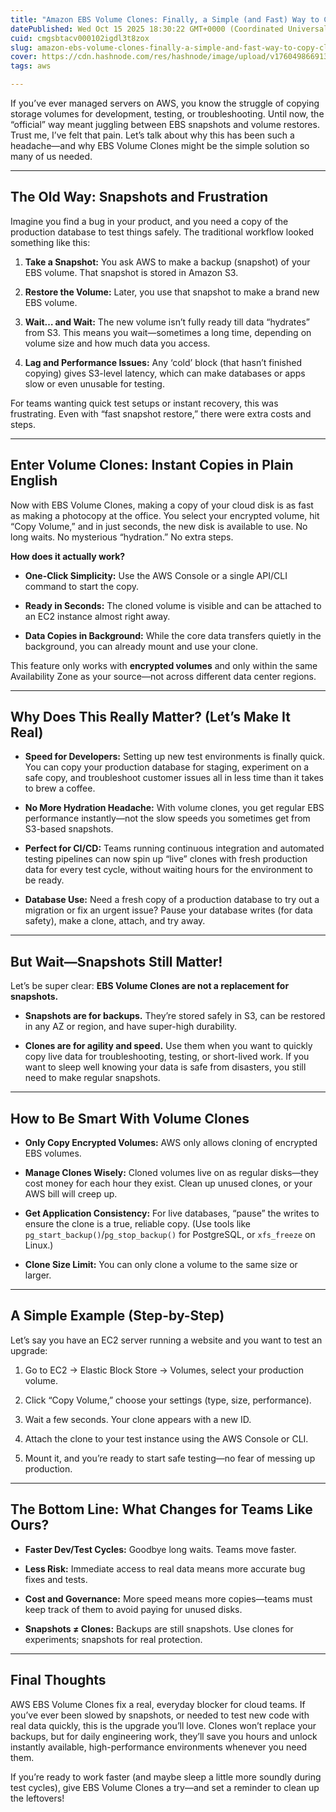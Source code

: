 ```yaml
---
title: "Amazon EBS Volume Clones: Finally, a Simple (and Fast) Way to Copy Cloud Disks"
datePublished: Wed Oct 15 2025 18:30:22 GMT+0000 (Coordinated Universal Time)
cuid: cmgsbtacv000102igdl3t8zox
slug: amazon-ebs-volume-clones-finally-a-simple-and-fast-way-to-copy-cloud-disks
cover: https://cdn.hashnode.com/res/hashnode/image/upload/v1760498669133/aeefaff7-1128-4201-8c62-2415fe2ba47c.jpeg
tags: aws

---
```


If you’ve ever managed servers on AWS, you know the struggle of copying storage volumes for development, testing, or troubleshooting. Until now, the “official” way meant juggling between EBS snapshots and volume restores. Trust me, I’ve felt that pain. Let’s talk about why this has been such a headache—and why EBS Volume Clones might be the simple solution so many of us needed.

---

## The Old Way: Snapshots and Frustration

Imagine you find a bug in your product, and you need a copy of the production database to test things safely. The traditional workflow looked something like this:

1. **Take a Snapshot:** You ask AWS to make a backup (snapshot) of your EBS volume. That snapshot is stored in Amazon S3.
    
2. **Restore the Volume:** Later, you use that snapshot to make a brand new EBS volume.
    
3. **Wait… and Wait:** The new volume isn’t fully ready till data “hydrates” from S3. This means you wait—sometimes a long time, depending on volume size and how much data you access.
    
4. **Lag and Performance Issues:** Any ‘cold’ block (that hasn’t finished copying) gives S3-level latency, which can make databases or apps slow or even unusable for testing.
    

For teams wanting quick test setups or instant recovery, this was frustrating. Even with “fast snapshot restore,” there were extra costs and steps.

---

## Enter Volume Clones: Instant Copies in Plain English

Now with EBS Volume Clones, making a copy of your cloud disk is as fast as making a photocopy at the office. You select your encrypted volume, hit “Copy Volume,” and in just seconds, the new disk is available to use. No long waits. No mysterious “hydration.” No extra steps.

**How does it actually work?**

* **One-Click Simplicity:** Use the AWS Console or a single API/CLI command to start the copy.
    
* **Ready in Seconds:** The cloned volume is visible and can be attached to an EC2 instance almost right away.​
    
* **Data Copies in Background:** While the core data transfers quietly in the background, you can already mount and use your clone.
    

This feature only works with **encrypted volumes** and only within the same Availability Zone as your source—not across different data center regions.

---

## Why Does This Really Matter? (Let’s Make It Real)

* **Speed for Developers:** Setting up new test environments is finally quick. You can copy your production database for staging, experiment on a safe copy, and troubleshoot customer issues all in less time than it takes to brew a coffee.
    
* **No More Hydration Headache:** With volume clones, you get regular EBS performance instantly—not the slow speeds you sometimes get from S3-based snapshots.
    
* **Perfect for CI/CD:** Teams running continuous integration and automated testing pipelines can now spin up “live” clones with fresh production data for every test cycle, without waiting hours for the environment to be ready.​
    
* **Database Use:** Need a fresh copy of a production database to try out a migration or fix an urgent issue? Pause your database writes (for data safety), make a clone, attach, and try away.
    

---

## But Wait—Snapshots Still Matter!

Let’s be super clear: **EBS Volume Clones are not a replacement for snapshots.**

* **Snapshots are for backups.** They’re stored safely in S3, can be restored in any AZ or region, and have super-high durability.
    
* **Clones are for agility and speed.** Use them when you want to quickly copy live data for troubleshooting, testing, or short-lived work. If you want to sleep well knowing your data is safe from disasters, you still need to make regular snapshots.
    

---

## How to Be Smart With Volume Clones

* **Only Copy Encrypted Volumes:** AWS only allows cloning of encrypted EBS volumes.
    
* **Manage Clones Wisely:** Cloned volumes live on as regular disks—they cost money for each hour they exist. Clean up unused clones, or your AWS bill will creep up.
    
* **Get Application Consistency:** For live databases, “pause” the writes to ensure the clone is a true, reliable copy. (Use tools like `pg_start_backup()`/`pg_stop_backup()` for PostgreSQL, or `xfs_freeze` on Linux.)
    
* **Clone Size Limit:** You can only clone a volume to the same size or larger.
    

---

## A Simple Example (Step-by-Step)

Let’s say you have an EC2 server running a website and you want to test an upgrade:

1. Go to EC2 → Elastic Block Store → Volumes, select your production volume.
    
2. Click “Copy Volume,” choose your settings (type, size, performance).
    
3. Wait a few seconds. Your clone appears with a new ID.
    
4. Attach the clone to your test instance using the AWS Console or CLI.
    
5. Mount it, and you’re ready to start safe testing—no fear of messing up production.
    

---

## The Bottom Line: What Changes for Teams Like Ours?

* **Faster Dev/Test Cycles:** Goodbye long waits. Teams move faster.
    
* **Less Risk:** Immediate access to real data means more accurate bug fixes and tests.
    
* **Cost and Governance:** More speed means more copies—teams must keep track of them to avoid paying for unused disks.
    
* **Snapshots ≠ Clones:** Backups are still snapshots. Use clones for experiments; snapshots for real protection.
    

---

## Final Thoughts

AWS EBS Volume Clones fix a real, everyday blocker for cloud teams. If you’ve ever been slowed by snapshots, or needed to test new code with real data quickly, this is the upgrade you’ll love. Clones won’t replace your backups, but for daily engineering work, they’ll save you hours and unlock instantly available, high-performance environments whenever you need them.

If you’re ready to work faster (and maybe sleep a little more soundly during test cycles), give EBS Volume Clones a try—and set a reminder to clean up the leftovers!